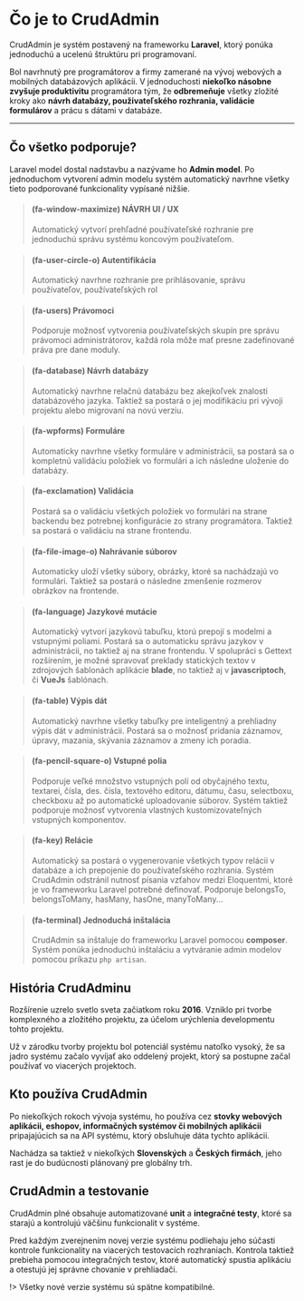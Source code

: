 # Čo je to CrudAdmin

CrudAdmin je systém postavený na frameworku **Laravel**, ktorý ponúka jednoduchú a ucelenú štruktúru pri programovaní.

Bol navrhnutý pre programátorov a firmy zamerané na vývoj webových a mobilných databázových aplikácii. V jednoduchosti **niekoľko násobne zvyšuje produktivitu** programátora tým, že **odbremeňuje** všetky zložité kroky ako **návrh databázy, použivateľského rozhrania, validácie formulárov** a prácu s dátami v databáze.

---

## Čo všetko podporuje?

Laravel model dostal nadstavbu a nazývame ho **Admin model**. Po jednoduchom vytvorení admin modelu systém automatický navrhne všetky tieto podporované funkcionality vypísané nižšie.

<!-- -->
> #### (fa-window-maximize) NÁVRH UI / UX
> Automatický vytvorí prehľadné používateľské rozhranie pre jednoduchú správu systému koncovým používateľom.

<!-- -->
> #### (fa-user-circle-o) Autentifikácia
> Automatický navrhne rozhranie pre prihlásovanie, správu používateľov, používateľských rol

<!-- -->
> #### (fa-users) Právomoci
> Podporuje možnosť vytvorenia používateľských skupín pre správu právomoci administrátorov, každá rola môže mať presne zadefinované práva pre dane moduly.

<!-- -->
> #### (fa-database) Návrh databázy
> Automatický navrhne relačnú databázu bez akejkoľvek znalosti databázového jazyka. Taktiež sa postará o jej modifikáciu pri vývoji projektu alebo migrovaní na novú verziu.

<!-- -->
> #### (fa-wpforms) Formuláre
> Automaticky navrhne všetky formuláre v administrácii, sa postará sa o kompletnú validáciu položiek vo formulári a ich následne uloženie do databázy.

<!-- -->
> #### (fa-exclamation) Validácia
> Postará sa o validáciu všetkých položiek vo formulári na strane backendu bez potrebnej konfigurácie zo strany programátora. Taktiež sa postará o validáciu na strane frontendu.

<!-- -->
> #### (fa-file-image-o) Nahrávanie súborov
> Automaticky uloží všetky súbory, obrázky, ktoré sa nachádzajú vo formulári. Taktiež sa postará o následne zmenšenie rozmerov obrázkov na frontende.

<!-- -->
> #### (fa-language) Jazykové mutácie
> Automatický vytvorí jazykovú tabuľku, ktorú prepojí s modelmi a vstupnými poliami. Postará sa o automaticku správu jazykov v administrácii, no taktiež aj na strane frontendu. V spolupráci s Gettext rozšírením, je možné spravovať preklady statických textov v zdrojových šablonách aplikácie **blade**, no taktiež aj v **javascriptoch**, či **VueJs** šablónach.

<!-- -->
> #### (fa-table) Výpis dát
> Automatický navrhne všetky tabuľky pre inteligentný a prehliadny výpis dát v administrácii. Postará sa o možnosť pridania záznamov, úpravy, mazania, skývania záznamov a zmeny ich poradia.

<!-- -->
> #### (fa-pencil-square-o) Vstupné polia
> Podporuje veľké množstvo vstupných polí od obyčajného textu, textarei, čísla, des. čísla, textového editoru, dátumu, času, selectboxu, checkboxu až po automatické uploadovanie súborov. Systém taktiež podporuje možnosť vytvorenia vlastných kustomizovateľných vstupných komponentov.

<!-- -->
> #### (fa-key) Relácie
> Automatický sa postará o vygenerovanie všetkých typov relácii v databáze a ich prepojenie do používateľského rozhrania. Systém CrudAdmin odstránil nutnosť písania vzťahov medzi Eloquentmi, ktoré je vo frameworku Laravel potrebné definovať. Podporuje belongsTo, belongsToMany, hasMany, hasOne, manyToMany...

<!-- -->
> #### (fa-terminal) Jednoduchá inštalácia
> CrudAdmin sa inštaluje do frameworku Laravel pomocou **composer**. Systém ponúka jednoduchú inštaláciu a vytváranie admin modelov pomocou príkazu `php artisan`.

## História CrudAdminu

Rozšírenie uzrelo svetlo sveta začiatkom roku **2016**. Vzniklo pri tvorbe komplexného a zložitého projektu, za účelom urýchlenia developmentu tohto projektu.

Už v zárodku tvorby projektu bol potenciál systému natoľko vysoký, že sa jadro systému začalo vyvíjať ako oddelený projekt, ktorý  sa postupne začal používať vo viacerých projektoch.

## Kto používa CrudAdmin

Po niekoľkých rokoch vývoja systému, ho používa cez **stovky webových aplikácii, eshopov, informačných systémov či mobilných aplikácii** pripajajúcich sa na API systému, ktorý obsluhuje dáta tychto aplikácii.

Nachádza sa taktiež v niekoľkých **Slovenských** a **Českých firmách**, jeho rast je do budúcnosti plánovaný pre globálny trh.

## CrudAdmin a testovanie

CrudAdmin plné obsahuje automatizované **unit** a **integračné testy**, ktoré sa starajú a kontrolujú väčšinu funkcionalit v systéme.

Pred každým zverejnením novej verzie systému podliehaju jeho súčasti kontrole funkcionality na viacerých testovacích rozhraniach. Kontrola taktiež prebieha pomocou integračných testov, ktoré automatický spustia aplikáciu a otestujú jej správne chovanie v prehliadači.

!> Všetky nové verzie systému sú spätne kompatibilné.